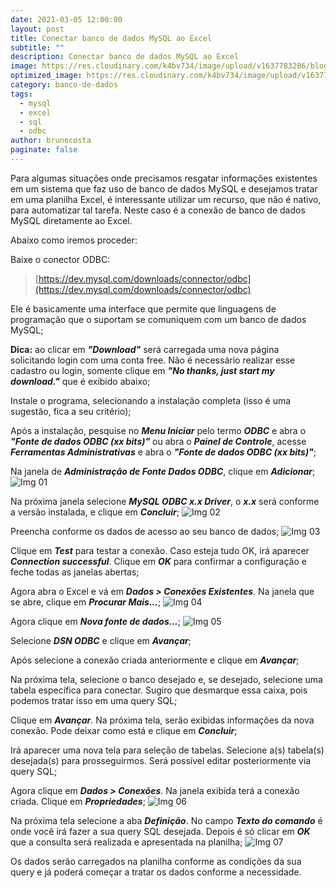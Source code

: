 ```yaml
---
date: 2021-03-05 12:00:00
layout: post
title: Conectar banco de dados MySQL ao Excel
subtitle: ""
description: Conectar banco de dados MySQL ao Excel
image: https://res.cloudinary.com/k4bv734/image/upload/v1637783286/blog/excel-mysql_i1tdnc.jpg
optimized_image: https://res.cloudinary.com/k4bv734/image/upload/v1637783286/blog/excel-mysql_optimized_dxgzt5.jpg
category: banco-de-dados
tags:
  - mysql
  - excel
  - sql
  - odbc
author: brunocosta
paginate: false
---
```

Para algumas situações onde precisamos resgatar informações existentes em um sistema que faz uso de banco de dados MySQL e desejamos tratar em uma planilha Excel, é interessante utilizar um recurso, que não é nativo, para automatizar tal tarefa. Neste caso é a conexão de banco de dados MySQL diretamente ao Excel.  

Abaixo como iremos proceder:  

Baixe o conector ODBC:

> [https://dev.mysql.com/downloads/connector/odbc](https://dev.mysql.com/downloads/connector/odbc)

Ele é basicamente uma interface que permite que linguagens de programação que o suportam se comuniquem com um banco de dados MySQL;

**Dica:** ao clicar em ***"Download"*** será carregada uma nova página solicitando login com uma conta free. Não é necessário realizar esse cadastro ou login, somente clique em ***"No thanks, just start my download."*** que é exibido abaixo;

Instale o programa, selecionando a instalação completa (isso é uma sugestão, fica a seu critério);

Após a instalação, pesquise no ***Menu Iniciar*** pelo termo ***ODBC*** e abra o ***"Fonte de dados ODBC (xx bits)"*** ou abra o ***Painel de Controle***, acesse ***Ferramentas Administrativas*** e abra o ***"Fonte de dados ODBC (xx bits)"***;

Na janela de ***Administração de Fonte Dados ODBC***, clique em ***Adicionar***;
![Img 01](https://res.cloudinary.com/k4bv734/image/upload/v1637785041/blog_content/excel-mysql-content_1_tnwbmb.png)

Na próxima janela selecione ***MySQL ODBC x.x Driver***, o ***x.x*** será conforme a versão instalada, e clique em ***Concluir***;
![Img 02](https://res.cloudinary.com/k4bv734/image/upload/v1637785042/blog_content/excel-mysql-content_2_w62c9k.png)

Preencha conforme os dados de acesso ao seu banco de dados;
![Img 03](https://res.cloudinary.com/k4bv734/image/upload/v1637785041/blog_content/excel-mysql-content_3_x8v9kh.png)


Clique em ***Test*** para testar a conexão. Caso esteja tudo OK, irá aparecer ***Connection successful***. Clique em ***OK*** para confirmar a configuração e feche todas as janelas abertas;

Agora abra o Excel e vá em ***Dados > Conexões Existentes***. Na janela que se abre, clique em ***Procurar Mais...***;
![Img 04](https://res.cloudinary.com/k4bv734/image/upload/v1637785042/blog_content/excel-mysql-content_4_rpi61u.png)
	
Agora clique em ***Nova fonte de dados...***;
![Img 05](https://res.cloudinary.com/k4bv734/image/upload/v1637785042/blog_content/excel-mysql-content_5_t06f1q.png)
	
Selecione ***DSN ODBC*** e clique em ***Avançar***;

Após selecione a conexão criada anteriormente e clique em ***Avançar***;

Na próxima tela, selecione o banco desejado e, se desejado, selecione uma tabela específica para conectar. Sugiro que desmarque essa caixa, pois podemos tratar isso em uma query SQL;

Clique em ***Avançar***. Na próxima tela, serão exibidas informações da nova conexão. Pode deixar como está e clique em ***Concluir***;

Irá aparecer uma nova tela para seleção de tabelas. Selecione a(s) tabela(s) desejada(s) para prosseguirmos. Será possível editar posteriormente via query SQL;

Agora clique em ***Dados > Conexões***. Na janela exibida terá a conexão criada. Clique em ***Propriedades***;
![Img 06](https://res.cloudinary.com/k4bv734/image/upload/v1637785042/blog_content/excel-mysql-content_6_ofzsq5.png)

Na próxima tela selecione a aba ***Definição***. No campo ***Texto do comando*** é onde você irá fazer a sua query SQL desejada. Depois é só clicar em ***OK*** que a consulta será realizada e apresentada na planilha;
![Img 07](https://res.cloudinary.com/k4bv734/image/upload/v1637785042/blog_content/excel-mysql-content_7_bg9zk4.png)

Os dados serão carregados na planilha conforme as condições da sua query e já poderá começar a tratar os dados conforme a necessidade.